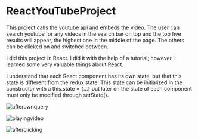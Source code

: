 # ReactYouTubeProject

This project calls the youtube api and embeds the video. The user can search youtube for any videos in the search bar on top and the top five results will appear, the highest one in the middle of the page. The others can be clicked on and switched between. 

I did this project in React. I did it with the help of a tutorial; however, I learned some very valuable things about React. 

I understand that each React component has its own state, but that this state is different from the redux state. This state can be initialized in the constructor with a this.state = {...} but later on the state of each component must only be modified through setState().

![afterownquery](https://user-images.githubusercontent.com/25092249/35298542-bec8c4da-003f-11e8-9ff1-2f59fd3c6002.png)


![playingvideo](https://user-images.githubusercontent.com/25092249/35298610-f3b48aee-003f-11e8-8338-1ad421e57ccb.png)

![afterclicking](https://user-images.githubusercontent.com/25092249/35298638-0e53aae2-0040-11e8-8a7b-eba7013d0203.png)
